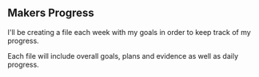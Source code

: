 ## Makers Progress

I'll be creating a file each week with my goals in order to keep track of my progress.

Each file will include overall goals, plans and evidence as well as daily progress.

